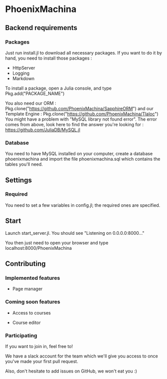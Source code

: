 # PhoenixMachina

## Backend requirements

### Packages
Just run install.jl to download all necessary packages. If you want to do it by hand, you need to install those packages :
- HttpServer
- Logging
- Markdown

To install a package, open a Julia console, and type Pkg.add("PACKAGE_NAME")

You also need our ORM : Pkg.clone("https://github.com/PhoenixMachina/SapphireORM")
and our Template Engine : Pkg.clone("https://github.com/PhoenixMachina/Tlaloc")
You might have a problem with "MySQL library not found error". The error comes from above, look here to find the answer you're looking for : https://github.com/JuliaDB/MySQL.jl

### Database
You need to have MySQL installed on your computer, create a database phoenixmachina and import the file phoenixmachina.sql which contains the tables you'll need.

## Settings
### Required
You need to set a few variables in config.jl; the required ones are specified.

## Start
Launch start_server.jl. You should see "Listening on 0.0.0.0:8000..."

You then just need to open your browser and type localhost:8000/PhoenixMachina

## Contributing
### Implemented features
- Page manager

### Coming soon features
- Access to courses

- Course editor

### Participating
If you want to join in, feel free to!

We have a slack account for the team which we'll give you access to once you've made your first pull request.

Also, don't hesitate to add issues on GitHub, we won't eat you :)

